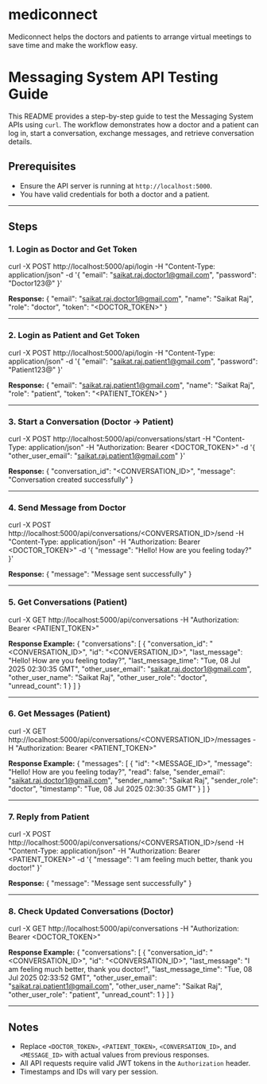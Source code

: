 # mediconnect
Mediconnect helps the doctors and patients to arrange virtual meetings to save time and make the workflow easy.

# Messaging System API Testing Guide

This README provides a step-by-step guide to test the Messaging System APIs using `curl`. The workflow demonstrates how a doctor and a patient can log in, start a conversation, exchange messages, and retrieve conversation details.

## Prerequisites

- Ensure the API server is running at `http://localhost:5000`.
- You have valid credentials for both a doctor and a patient.

---

## Steps

### 1. Login as Doctor and Get Token

curl -X POST http://localhost:5000/api/login
-H "Content-Type: application/json"
-d '{
"email": "saikat.raj.doctor1@gmail.com",
"password": "Doctor123@"
}'



**Response:**
{
"email": "saikat.raj.doctor1@gmail.com",
"name": "Saikat Raj",
"role": "doctor",
"token": "<DOCTOR_TOKEN>"
}



---

### 2. Login as Patient and Get Token

curl -X POST http://localhost:5000/api/login
-H "Content-Type: application/json"
-d '{
"email": "saikat.raj.patient1@gmail.com",
"password": "Patient123@"
}'



**Response:**
{
"email": "saikat.raj.patient1@gmail.com",
"name": "Saikat Raj",
"role": "patient",
"token": "<PATIENT_TOKEN>"
}



---

### 3. Start a Conversation (Doctor → Patient)

curl -X POST http://localhost:5000/api/conversations/start
-H "Content-Type: application/json"
-H "Authorization: Bearer <DOCTOR_TOKEN>"
-d '{
"other_user_email": "saikat.raj.patient1@gmail.com"
}'



**Response:**
{
"conversation_id": "<CONVERSATION_ID>",
"message": "Conversation created successfully"
}



---

### 4. Send Message from Doctor

curl -X POST http://localhost:5000/api/conversations/<CONVERSATION_ID>/send
-H "Content-Type: application/json"
-H "Authorization: Bearer <DOCTOR_TOKEN>"
-d '{
"message": "Hello! How are you feeling today?"
}'



**Response:**
{
"message": "Message sent successfully"
}



---

### 5. Get Conversations (Patient)

curl -X GET http://localhost:5000/api/conversations
-H "Authorization: Bearer <PATIENT_TOKEN>"



**Response Example:**
{
"conversations": [
{
"conversation_id": "<CONVERSATION_ID>",
"id": "<CONVERSATION_ID>",
"last_message": "Hello! How are you feeling today?",
"last_message_time": "Tue, 08 Jul 2025 02:30:35 GMT",
"other_user_email": "saikat.raj.doctor1@gmail.com",
"other_user_name": "Saikat Raj",
"other_user_role": "doctor",
"unread_count": 1
}
]
}



---

### 6. Get Messages (Patient)

curl -X GET http://localhost:5000/api/conversations/<CONVERSATION_ID>/messages
-H "Authorization: Bearer <PATIENT_TOKEN>"



**Response Example:**
{
"messages": [
{
"id": "<MESSAGE_ID>",
"message": "Hello! How are you feeling today?",
"read": false,
"sender_email": "saikat.raj.doctor1@gmail.com",
"sender_name": "Saikat Raj",
"sender_role": "doctor",
"timestamp": "Tue, 08 Jul 2025 02:30:35 GMT"
}
]
}



---

### 7. Reply from Patient

curl -X POST http://localhost:5000/api/conversations/<CONVERSATION_ID>/send
-H "Content-Type: application/json"
-H "Authorization: Bearer <PATIENT_TOKEN>"
-d '{
"message": "I am feeling much better, thank you doctor!"
}'



**Response:**
{
"message": "Message sent successfully"
}



---

### 8. Check Updated Conversations (Doctor)

curl -X GET http://localhost:5000/api/conversations
-H "Authorization: Bearer <DOCTOR_TOKEN>"



**Response Example:**
{
"conversations": [
{
"conversation_id": "<CONVERSATION_ID>",
"id": "<CONVERSATION_ID>",
"last_message": "I am feeling much better, thank you doctor!",
"last_message_time": "Tue, 08 Jul 2025 02:33:52 GMT",
"other_user_email": "saikat.raj.patient1@gmail.com",
"other_user_name": "Saikat Raj",
"other_user_role": "patient",
"unread_count": 1
}
]
}



---

## Notes

- Replace `<DOCTOR_TOKEN>`, `<PATIENT_TOKEN>`, `<CONVERSATION_ID>`, and `<MESSAGE_ID>` with actual values from previous responses.
- All API requests require valid JWT tokens in the `Authorization` header.
- Timestamps and IDs will vary per session.
